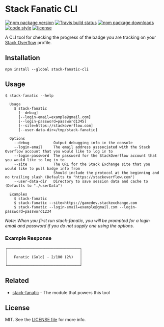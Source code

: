 # Stack Fanatic CLI

[![npm package version](https://img.shields.io/npm/v/stack-fanatic-cli.svg?style=flat-square)](https://www.npmjs.com/package/stack-fanatic-cli)
[![Travis build status](https://img.shields.io/travis/kodie/stack-fanatic-cli.svg?style=flat-square)](https://travis-ci.org/kodie/stack-fanatic-cli)
[![npm package downloads](https://img.shields.io/npm/dt/stack-fanatic-cli.svg?style=flat-square)](https://www.npmjs.com/package/stack-fanatic-cli)
[![code style](https://img.shields.io/badge/code_style-standard-yellow.svg?style=flat-square)](https://github.com/standard/standard)
[![license](https://img.shields.io/github/license/kodie/stack-fanatic-cli.svg?style=flat-square)](license.md)

A CLI tool for checking the progress of the badge you are tracking on your [Stack Overflow](https://stackoverflow.com) profile.

## Installation

```shell
npm install --global stack-fanatic-cli
```

## Usage

```
$ stack-fanatic --help

  Usage
    $ stack-fanatic
      [--debug]
      [--login-email=example@gmail.com]
      [--login-password=password1345]
      [--site=https://stackoverflow.com]
      [--user-data-dir=/tmp/stack-fanatic]

  Options
    --debug           Output debugging info in the console
    --login-email     The email address asssociated with the Stack Overflow account that you would like to log in to
    --login-password  The password for the StackOverflow account that you would like to log in to
    --site            The URL for the Stack Exchange site that you would like to pull badge info from
                      Should include the protocol at the beginning and no trailing slash (Defaults to "https://stackoverflow.com")
    --user-data-dir   Directory to save session data and cache to (Defaults to "./userData")

  Examples
    $ stack-fanatic
    $ stack-fanatic --site=https://gamedev.stackexchange.com
    $ stack-fanatic --login-email=example@gmail.com --login-password=password1234

```

*Note: When you first run stack-fanatic, you will be prompted for a login email and password if you do not supply one using the options.*

### Example Response

```
┌─────────────────────────────────┐
│                                 │
│   Fanatic (Gold) - 2/100 (2%)   │
│                                 │
└─────────────────────────────────┘
```

## Related

* [stack-fanatic](https://github.com/kodie/stack-fanatic) - The module that powers this tool

## License
MIT. See the [LICENSE file](LICENSE.md) for more info.
